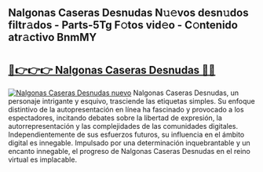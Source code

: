 ## Nalgonas Caseras Desnudas N𝚞𝚎vos desn𝚞dos filtr𝚊dos - Parts-5Tg F𝚘tos vid𝚎o - C𝚘ntenido atr𝚊ctivo BnmMY

# <h2><a href="http://mb89kh.tromn.icu/?c=Nalgonas+Caseras+Desnudas">🔗👉👉👉 Nalgonas Caseras Desnudas 🔗🔗</a></h2>

[![Nalgonas Caseras Desnudas nuevo](https://i.imgur.com/pEAQMta.gif)](http://mb89kh.tromn.icu/?c=Nalgonas+Caseras+Desnudas)
Nalgonas Caseras Desnudas, un personaje intrigante y esquivo, trasciende las etiquetas simples. Su enfoque distintivo de la autopresentación en línea ha fascinado y provocado a los espectadores, incitando debates sobre la libertad de expresión, la autorrepresentación y las complejidades de las comunidades digitales. Independientemente de sus esfuerzos futuros, su influencia en el ámbito digital es innegable. Impulsado por una determinación inquebrantable y un encanto innegable, el progreso de Nalgonas Caseras Desnudas en el reino virtual es implacable.
